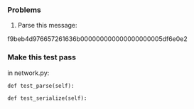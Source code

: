 ### Problems

1. Parse this message:

f9beb4d976657261636b000000000000000000005df6e0e2

### Make this test pass

in network.py:

    def test_parse(self):
    
    def test_serialize(self):